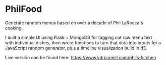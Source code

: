 # PhilFood
Generate random menus based on over a decade of Phil LaRocca's cooking.

I built a simple UI using Flask + MongoDB for tagging out raw menu text with individual dishes, then wrote functions to turn that data into inputs for a JavaScript random generator, plus a timeline visualization build in d3.

Live version can be found here: https://www.kdrcornell.com/phils-kitchen
